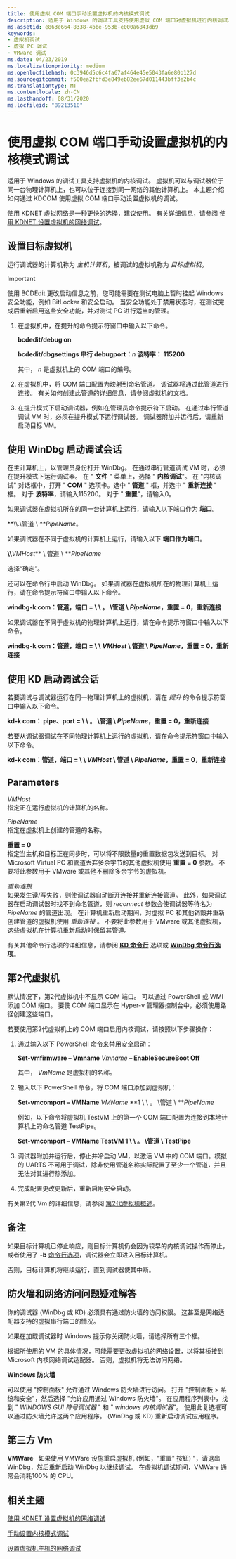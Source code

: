 ```yaml
---
title: 使用虚拟 COM 端口手动设置虚拟机的内核模式调试
description: 适用于 Windows 的调试工具支持使用虚拟 COM 端口对虚拟机进行内核调试。
ms.assetid: e863e664-8338-4bbe-953b-e000a6843db9
keywords:
- 虚拟机调试
- 虚拟 PC 调试
- VMware 调试
ms.date: 04/23/2019
ms.localizationpriority: medium
ms.openlocfilehash: 0c3946d5c6c4fa67af464e45e5043fa6e80b127d
ms.sourcegitcommit: f500ea2fbfd3e849eb82ee67d011443bff3e2b4c
ms.translationtype: MT
ms.contentlocale: zh-CN
ms.lasthandoff: 08/31/2020
ms.locfileid: "89213510"
---
```

# <a name="setting-up-kernel-mode-debugging-of-a-virtual-machine-manually-using-a-virtual-com-port"></a>使用虚拟 COM 端口手动设置虚拟机的内核模式调试

适用于 Windows 的调试工具支持虚拟机的内核调试。 虚拟机可以与调试器位于同一台物理计算机上，也可以位于连接到同一网络的其他计算机上。 本主题介绍如何通过 KDCOM 使用虚拟 COM 端口手动设置虚拟机的调试。

使用 KDNET 虚拟网络是一种更快的选择，建议使用。 有关详细信息，请参阅 [使用 KDNET 设置虚拟机的网络调试](setting-up-network-debugging-of-a-virtual-machine-host.md)。


## <a name="span-idsetting_up_the_target_virtual_machinespanspan-idsetting_up_the_target_virtual_machinespanspan-idsetting_up_the_target_virtual_machinespansetting-up-the-target-virtual-machine"></a><span id="Setting_Up_the_Target_Virtual_Machine"></span><span id="setting_up_the_target_virtual_machine"></span><span id="SETTING_UP_THE_TARGET_VIRTUAL_MACHINE"></span>设置目标虚拟机

运行调试器的计算机称为 *主机计算机*，被调试的虚拟机称为 *目标虚拟机*。

> [!IMPORTANT]
> 使用 BCDEdit 更改启动信息之前，您可能需要在测试电脑上暂时挂起 Windows 安全功能，例如 BitLocker 和安全启动。
> 当安全功能处于禁用状态时，在测试完成后重新启用这些安全功能，并对测试 PC 进行适当的管理。

1. 在虚拟机中，在提升的命令提示符窗口中输入以下命令。

   **bcdedit/debug on**

   **bcdedit/dbgsettings 串行 debugport：**<em>n</em> **波特率： 115200**

   其中， *n* 是虚拟机上的 COM 端口的编号。 

2. 在虚拟机中，将 COM 端口配置为映射到命名管道。 调试器将通过此管道进行连接。 有关如何创建此管道的详细信息，请参阅虚拟机的文档。

3. 在提升模式下启动调试器，例如在管理员命令提示符下启动。 在通过串行管道调试 VM 时，必须在提升模式下运行调试器。  调试器附加并运行后，请重新启动目标 VM。


## <a name="span-idstarting_the_debuggerspanspan-idstarting_the_debuggerspanstarting-the-debugging-session-using-windbg"></a><span id="starting_the_debugger"></span><span id="STARTING_THE_DEBUGGER"></span>使用 WinDbg 启动调试会话

在主计算机上，以管理员身份打开 WinDbg。 在通过串行管道调试 VM 时，必须在提升模式下运行调试器。 在 " **文件** " 菜单上，选择 " **内核调试**"。 在 "内核调试" 对话框中，打开 " **COM** " 选项卡。选中 " **管道** " 框，并选中 " **重新连接** " 框。 对于 **波特率**，请输入115200。 对于 " **重置**"，请输入0。

如果调试器在虚拟机所在的同一台计算机上运行，请输入以下端口作为 **端口**。

**\\\\.\\管道 \\ **<em>PipeName</em>。

如果调试器在不同于虚拟机的计算机上运行，请输入以下 **端口作为端口**。

**\\\\**<em>VMHost</em>** \\ 管道 \\ **<em>PipeName</em>

选择“确定”。

还可以在命令行中启动 WinDbg。 如果调试器在虚拟机所在的物理计算机上运行，请在命令提示符窗口中输入以下命令。

**windbg-k com：管道，端口 = \\ \\ 。 \\管道 \\ **<em>PipeName</em>**，重置 = 0，重新连接**

如果调试器在不同于虚拟机的物理计算机上运行，请在命令提示符窗口中输入以下命令。

**windbg-k com：管道，端口 = \\ \\ **<em>VMHost</em>** \\ 管道 \\ **<em>PipeName</em>**，重置 = 0，重新连接**

## <a name="span-idstarting_the_debugging_session_using_kdspanspan-idstarting_the_debugging_session_using_kdspanspan-idstarting_the_debugging_session_using_kdspanstarting-the-debugging-session-using-kd"></a><span id="Starting_the_Debugging_Session_Using_KD"></span><span id="starting_the_debugging_session_using_kd"></span><span id="STARTING_THE_DEBUGGING_SESSION_USING_KD"></span>使用 KD 启动调试会话


若要调试与调试器运行在同一物理计算机上的虚拟机，请在 *提升* 的命令提示符窗口中输入以下命令。

**kd-k com： pipe、port = \\ \\ 。 \\管道 \\ **<em>PipeName</em>**，重置 = 0，重新连接**

若要从调试器调试在不同物理计算机上运行的虚拟机，请在命令提示符窗口中输入以下命令。

**kd-k com：管道，端口 = \\ \\ **<em>VMHost</em>** \\ 管道 \\ **<em>PipeName</em>**，重置 = 0，重新连接**

## <a name="span-idparametersspanspan-idparametersspanspan-idparametersspanparameters"></a><span id="Parameters"></span><span id="parameters"></span><span id="PARAMETERS"></span>Parameters


<span id="________VMHost"></span><span id="________vmhost"></span><span id="________VMHOST"></span>*VMHost*  
指定正在运行虚拟机的计算机的名称。

<span id="PipeName_______"></span><span id="pipename_______"></span><span id="PIPENAME_______"></span>*PipeName*   
指定在虚拟机上创建的管道的名称。

<span id="resets_0"></span><span id="RESETS_0"></span>**重置 = 0**  
指定当主机和目标正在同步时，可以将不限数量的重置数据包发送到目标。 对 Microsoft Virtual PC 和管道丢弃多余字节的其他虚拟机使用 **重置 = 0** 参数。 不要将此参数用于 VMware 或其他不删除多余字节的虚拟机。

<span id="________reconnect"></span><span id="________RECONNECT"></span>*重新连接*  
如果发生读/写失败，则使调试器自动断开连接并重新连接管道。 此外，如果调试器在启动调试器时找不到命名管道，则 *reconnect* 参数会使调试器等待名为 *PipeName* 的管道出现。 在计算机重新启动期间，对虚拟 PC 和其他销毁并重新创建管道的虚拟机使用 *重新连接* 。 不要将此参数用于 VMware 或其他虚拟机，这些虚拟机在计算机重新启动时保留其管道。

有关其他命令行选项的详细信息，请参阅 [**KD 命令行**](kd-command-line-options.md) 选项或 [**WinDbg 命令行选项**](windbg-command-line-options.md)。

## <a name="span-idgeneration_2_virtual_machinesspanspan-idgeneration_2_virtual_machinesspangeneration-2-virtual-machines"></a><span id="generation_2_virtual_machines"></span><span id="GENERATION_2_VIRTUAL_MACHINES"></span>第2代虚拟机


默认情况下，第2代虚拟机中不显示 COM 端口。 可以通过 PowerShell 或 WMI 添加 COM 端口。 要使 COM 端口显示在 Hyper-v 管理器控制台中，必须使用路径创建这些端口。

若要使用第2代虚拟机上的 COM 端口启用内核调试，请按照以下步骤操作：

1. 通过输入以下 PowerShell 命令来禁用安全启动：

   **Set-vmfirmware – Vmname** *Vmname* **– EnableSecureBoot Off**

   其中， *VmName* 是虚拟机的名称。

2. 输入以下 PowerShell 命令，将 COM 端口添加到虚拟机：

   **Set-vmcomport – VMName** *VMName* **1 \\ \\ 。 \\管道 \\ **<em>PipeName</em>

   例如，以下命令将虚拟机 TestVM 上的第一个 COM 端口配置为连接到本地计算机上的命名管道 TestPipe。

   **Set-vmcomport – VMName TestVM 1 \\ \\ 。 \\管道 \\ TestPipe**


3. 调试器附加并运行后，停止并冷启动 VM，以激活 VM 中的 COM 端口。模拟的 UARTS 不可用于调试，除非使用管道名称实际配置了至少一个管道，并且无法对其进行热添加。

4. 完成配置更改更新后，重新启用安全启动。

有关第2代 Vm 的详细信息，请参阅 [第2代虚拟机概述](/previous-versions/windows/it-pro/windows-server-2012-R2-and-2012/dn282285(v=ws.11))。


## <a name="span-idremarksspanspan-idremarksspanspan-idremarksspanremarks"></a><span id="Remarks"></span><span id="remarks"></span><span id="REMARKS"></span>备注


如果目标计算机已停止响应，则目标计算机仍会因为较早的内核调试操作而停止，或者使用了 **-b** [命令行选项](command-line-options.md)，调试器会立即进入目标计算机。

否则，目标计算机将继续运行，直到调试器使其中断。


## <a name="span-idfirewallsspantroubleshooting-firewalls-and-network-access-issues"></a><span id="Firewalls"></span>防火墙和网络访问问题疑难解答

你的调试器 (WinDbg 或 KD) 必须具有通过防火墙的访问权限。 这甚至是网络适配器支持的虚拟串行端口的情况。

如果在加载调试器时 Windows 提示你关闭防火墙，请选择所有三个框。

根据所使用的 VM 的具体情况，可能需要更改虚拟机的网络设置，以将其桥接到 Microsoft 内核网络调试适配器。 否则，虚拟机将无法访问网络。

**Windows 防火墙**

可以使用 "控制面板" 允许通过 Windows 防火墙进行访问。 打开 "控制面板 > 系统和安全"，然后选择 "允许应用通过 Windows 防火墙"。 在应用程序列表中，找到 " *WINDOWS GUI 符号调试器* " 和 " *windows 内核调试器*"。 使用此复选框可以通过防火墙允许这两个应用程序。  (WinDbg 或 KD) 重新启动调试应用程序。


## <a name="span-idthird_party_vmsspanthird-party-vms"></a><span id="Third_Party_VMs"></span>第三方 Vm

**VMWare**   如果使用 VMWare 设施重启虚拟机 (例如，"重置" 按钮) "，请退出 WinDbg，然后重新启动 WinDbg 以继续调试。 在虚拟机调试期间，VMWare 通常会消耗100% 的 CPU。

 

## <a name="span-idrelated_topicsspanrelated-topics"></a><span id="related_topics"></span>相关主题

[使用 KDNET 设置虚拟机的网络调试](setting-up-network-debugging-of-a-virtual-machine-host.md)

[手动设置内核模式调试](setting-up-kernel-mode-debugging-in-windbg--cdb--or-ntsd.md)

[设置虚拟机主机的网络调试](setting-up-network-debugging-of-a-virtual-machine-host.md)
